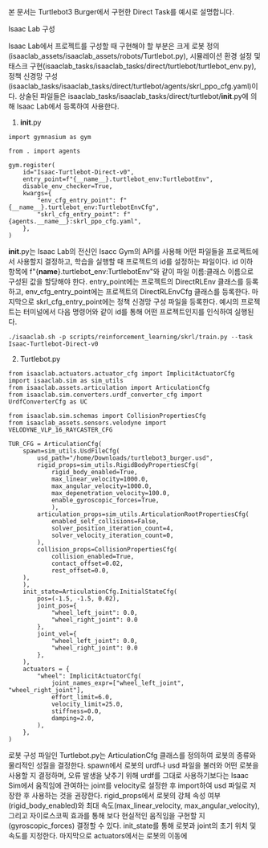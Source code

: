 본 문서는 Turtlebot3 Burger에서 구현한 Direct Task를 예시로 설명합니다.

Isaac Lab 구성

  Isaac Lab에서 프로젝트를 구성할 때 구현해야 할 부분은 크게 로봇 정의(isaaclab_assets/isaaclab_assets/robots/Turtlebot.py), 시뮬레이션 환경 설정 및 태스크 구현(isaaclab_tasks/isaaclab_tasks/direct/turtlebot/turtlebot_env.py), 정책 신경망 구성(isaaclab_tasks/isaaclab_tasks/direct/turtlebot/agents/skrl_ppo_cfg.yaml)이다. 상술된 파일들은 isaaclab_tasks/isaaclab_tasks/direct/turtlebot/__init__.py에 의해 Isaac Lab에서 등록하여 사용한다.

1. __init__.py

```
import gymnasium as gym

from . import agents

gym.register(
    id="Isaac-Turtlebot-Direct-v0",
    entry_point=f"{__name__}.turtlebot_env:TurtlebotEnv",
    disable_env_checker=True,
    kwargs={
        "env_cfg_entry_point": f"{__name__}.turtlebot_env:TurtlebotEnvCfg",
        "skrl_cfg_entry_point": f"{agents.__name__}:skrl_ppo_cfg.yaml",
    },
)
```

  __init__.py는 Isaac Lab의 전신인 Isacc Gym의 API를 사용해 어떤 파일들을 프로젝트에서 사용할지 결정하고, 학습을 실행할 때 프로젝트의 id를 설정하는 파일이다. id 이하 항목에 f"{__name__}.turtlebot_env:TurtlebotEnv"와 같이 파일 이름:클래스 이름으로 구성된 값을 할당해야 한다. entry_point에는 프로젝트의 DirectRLEnv 클래스를 등록하고, env_cfg_entry_point에는 프로젝트의 DirectRLEnvCfg 클래스를 등록한다. 마지막으로 skrl_cfg_entry_point에는 정책 신경망 구성 파일을 등록한다.
  예시의 프로젝트는 터미널에서 다음 명령어와 같이 id를 통해 어떤 프로젝트인지를 인식하여 실행된다.
```
./isaaclab.sh -p scripts/reinforcement_learning/skrl/train.py --task Isaac-Turtlebot-Direct-v0 
```

2. Turtlebot.py

```
from isaaclab.actuators.actuator_cfg import ImplicitActuatorCfg
import isaaclab.sim as sim_utils
from isaaclab.assets.articulation import ArticulationCfg
from isaaclab.sim.converters.urdf_converter_cfg import UrdfConverterCfg as UC

from isaaclab.sim.schemas import CollisionPropertiesCfg
from isaaclab_assets.sensors.velodyne import VELODYNE_VLP_16_RAYCASTER_CFG

TUR_CFG = ArticulationCfg(
    spawn=sim_utils.UsdFileCfg(
        usd_path="/home/Downloads/turtlebot3_burger.usd",
        rigid_props=sim_utils.RigidBodyPropertiesCfg(
            rigid_body_enabled=True,
            max_linear_velocity=1000.0,
            max_angular_velocity=1000.0,
            max_depenetration_velocity=100.0,
            enable_gyroscopic_forces=True,
            ),
        articulation_props=sim_utils.ArticulationRootPropertiesCfg(
            enabled_self_collisions=False,
            solver_position_iteration_count=4,
            solver_velocity_iteration_count=0,
        ),
        collision_props=CollisionPropertiesCfg(
            collision_enabled=True,
            contact_offset=0.02,
            rest_offset=0.0,
    ),
    ),
    init_state=ArticulationCfg.InitialStateCfg(
        pos=(-1.5, -1.5, 0.02),
        joint_pos={
            "wheel_left_joint": 0.0,
            "wheel_right_joint": 0.0
        },
        joint_vel={
            "wheel_left_joint": 0.0,
            "wheel_right_joint": 0.0
        },
    ),
    actuators = {
        "wheel": ImplicitActuatorCfg(
            joint_names_expr=["wheel_left_joint", "wheel_right_joint"],
            effort_limit=6.0,        
            velocity_limit=25.0,     
            stiffness=0.0,           
            damping=2.0,             
        ),
    },
)
```
  로봇 구성 파일인 Turtlebot.py는 ArticulationCfg 클래스를 정의하여 로봇의 종류와 물리적인 성질을 결정한다. spawn에서 로봇의 urdf나 usd 파일을 불러와 어떤 로봇을 사용할 지 결정하며, 오류 발생을 낮추기 위해 urdf를 그대로 사용하기보다는 Isaac Sim에서 움직임에 관여하는 joint를 velocity로 설정한 후 import하여 usd 파일로 저장한 후 사용하는 것을 권장한다. rigid_props에서 로봇의 강체 속성 여부(rigid_body_enabled)와 최대 속도(max_linear_velocity, max_angular_velocity), 그리고 자이로스코픽 효과를 통해 보다 현실적인 움직임을 구현할 지(gyroscopic_forces) 결정할 수 있다. init_state를 통해 로봇과 joint의 초기 위치 및 속도를 지정한다. 마지막으로 actuators에서는 로봇의 이동에 
